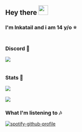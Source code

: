 <div align="left">

## **Hey there** <img src="https://raw.githubusercontent.com/MartinHeinz/MartinHeinz/master/wave.gif" width="30px">

### **I'm Inkatail and i am 14 y/o** ⭐
  
#
  
### Discord 💬
<img align="center" src="https://discord.c99.nl/widget/theme-1/467627370879385600.png" />
  
#  

### Stats 💉  

<img align="left" src="https://github-readme-stats.vercel.app/api?username=Inkatail&count_private=true&theme=dracula" /> <br><br>
<img align="left" src="https://github-readme-stats.vercel.app/api/top-langs/?username=Inkatail&count_private=true&langs_count=7&theme=dracula" />

  
#

  
### What I'm listening to 🎶  
  
[![spotify-github-profile](https://spotify-github-profile.vercel.app/api/view?uid=n4ayrxpbuhgeoyek1mrcyrvfg&cover_image=true&theme=novatorem)](https://github.com/kittinan/spotify-github-profile)  
  
